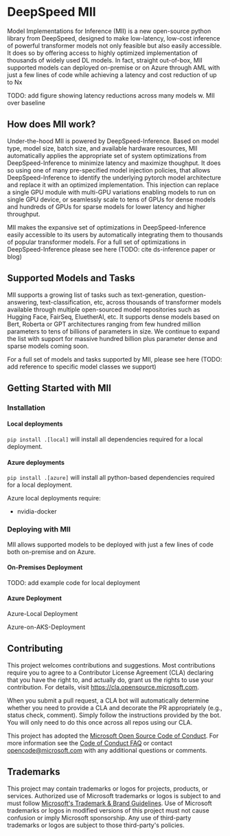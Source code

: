 # DeepSpeed MII

Model Implementations for Inference (MII) is a new open-source python library from DeepSpeed, designed to make low-latency, low-cost inference of powerful transformer models not only feasible but also easily accessible. It does so by offering access to highly optimized implementation of thousands of widely used DL models. In fact, straight out-of-box, MII supported models can deployed on-premise or on Azure through AML with just a few lines of code while achieving a latency and cost reduction of up to Nx 

TODO: add figure showing latency reductions across many models w. MII over baseline

## How does MII work?

Under-the-hood MII is powered by DeepSpeed-Inference. Based on model type, model size, batch size, and available hardware resources, MII automatically applies the appropriate set of system optimizations from DeepSpeed-Inference to minimize latency and maximize thoughput. It does so using one of many pre-specified model injection policies, that allows DeepSpeed-Inference to identify the underlying pytorch model architecture and replace it with an optimized implementation. This injection can replace a single GPU module with multi-GPU variations enabling models to run on single GPU device, or seamlessly scale to tens of GPUs for dense models and hundreds of GPUs for sparse models for lower latency and higher throughput.  

MII makes the expansive set of optimizations in DeepSpeed-Inference easily accessible to its users by automatically integrating them to thousands of popular transformer models. For a full set of optimizations in DeepSpeed-Inference please see here (TODO: cite ds-inference paper or blog)

## Supported Models and Tasks

MII supports a growing list of tasks such as text-generation, question-answering, text-classification, etc, across thousands of transformer models available through multiple open-sourced model repositories such as Hugging Face, FairSeq, EluetherAI, etc. It supports dense models based on Bert, Roberta or GPT architectures ranging from few hundred million parameters to tens of billions of parameters in size. We continue to expand the list with support for massive hundred billion plus parameter dense and sparse models coming soon.  

For a full set of models and tasks supported by MII, please see here (TODO: add reference to specific model classes we support)

## Getting Started with MII 

### Installation

#### Local deployments
`pip install .[local]` will install all dependencies required for a local deployment.

#### Azure deployments
`pip install .[azure]` will install all python-based dependencies required for a local deployment.

Azure local deployments require:
* nvidia-docker

### Deploying with MII 

MII allows supported models to be deployed with just a few lines of code both on-premise and on Azure. 

#### On-Premises Deployment 

TODO: add example code for local deployment

#### Azure Deployment

Azure-Local Deployment 

Azure-on-AKS-Deployment 


## Contributing

This project welcomes contributions and suggestions.  Most contributions require you to agree to a
Contributor License Agreement (CLA) declaring that you have the right to, and actually do, grant us
the rights to use your contribution. For details, visit https://cla.opensource.microsoft.com.

When you submit a pull request, a CLA bot will automatically determine whether you need to provide
a CLA and decorate the PR appropriately (e.g., status check, comment). Simply follow the instructions
provided by the bot. You will only need to do this once across all repos using our CLA.

This project has adopted the [Microsoft Open Source Code of Conduct](https://opensource.microsoft.com/codeofconduct/).
For more information see the [Code of Conduct FAQ](https://opensource.microsoft.com/codeofconduct/faq/) or
contact [opencode@microsoft.com](mailto:opencode@microsoft.com) with any additional questions or comments.

## Trademarks

This project may contain trademarks or logos for projects, products, or services. Authorized use of Microsoft
trademarks or logos is subject to and must follow
[Microsoft's Trademark & Brand Guidelines](https://www.microsoft.com/en-us/legal/intellectualproperty/trademarks/usage/general).
Use of Microsoft trademarks or logos in modified versions of this project must not cause confusion or imply Microsoft sponsorship.
Any use of third-party trademarks or logos are subject to those third-party's policies.
